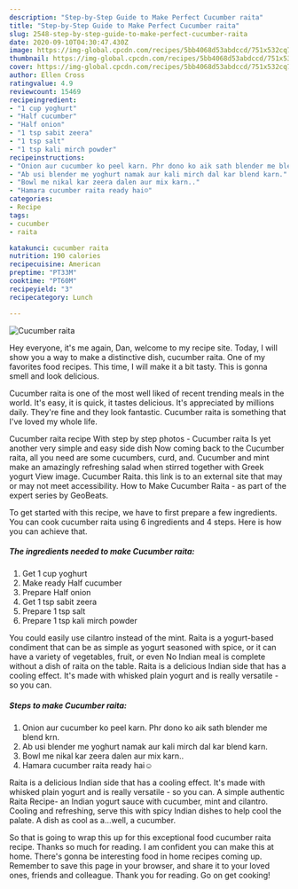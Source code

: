 ```yaml
---
description: "Step-by-Step Guide to Make Perfect Cucumber raita"
title: "Step-by-Step Guide to Make Perfect Cucumber raita"
slug: 2548-step-by-step-guide-to-make-perfect-cucumber-raita
date: 2020-09-10T04:30:47.430Z
image: https://img-global.cpcdn.com/recipes/5bb4068d53abdccd/751x532cq70/cucumber-raita-recipe-main-photo.jpg
thumbnail: https://img-global.cpcdn.com/recipes/5bb4068d53abdccd/751x532cq70/cucumber-raita-recipe-main-photo.jpg
cover: https://img-global.cpcdn.com/recipes/5bb4068d53abdccd/751x532cq70/cucumber-raita-recipe-main-photo.jpg
author: Ellen Cross
ratingvalue: 4.9
reviewcount: 15469
recipeingredient:
- "1 cup yoghurt"
- "Half cucumber"
- "Half onion"
- "1 tsp sabit zeera"
- "1 tsp salt"
- "1 tsp kali mirch powder"
recipeinstructions:
- "Onion aur cucumber ko peel karn. Phr dono ko aik sath blender me blend krn."
- "Ab usi blender me yoghurt namak aur kali mirch dal kar blend karn."
- "Bowl me nikal kar zeera dalen aur mix karn.."
- "Hamara cucumber raita ready hai☺"
categories:
- Recipe
tags:
- cucumber
- raita

katakunci: cucumber raita 
nutrition: 190 calories
recipecuisine: American
preptime: "PT33M"
cooktime: "PT60M"
recipeyield: "3"
recipecategory: Lunch

---
```



![Cucumber raita](https://img-global.cpcdn.com/recipes/5bb4068d53abdccd/751x532cq70/cucumber-raita-recipe-main-photo.jpg)

Hey everyone, it's me again, Dan, welcome to my recipe site. Today, I will show you a way to make a distinctive dish, cucumber raita. One of my favorites food recipes. This time, I will make it a bit tasty. This is gonna smell and look delicious.

Cucumber raita is one of the most well liked of recent trending meals in the world. It's easy, it is quick, it tastes delicious. It's appreciated by millions daily. They're fine and they look fantastic. Cucumber raita is something that I've loved my whole life.

Cucumber raita recipe With step by step photos - Cucumber raita Is yet another very simple and easy side dish Now coming back to the Cucumber raita, all you need are some cucumbers, curd, and. Cucumber and mint make an amazingly refreshing salad when stirred together with Greek yogurt View image. Cucumber Raita. this link is to an external site that may or may not meet accessibility. How to Make Cucumber Raita - as part of the expert series by GeoBeats.


To get started with this recipe, we have to first prepare a few ingredients. You can cook cucumber raita using 6 ingredients and 4 steps. Here is how you can achieve that.

<!--inarticleads1-->

##### The ingredients needed to make Cucumber raita:

1. Get 1 cup yoghurt
1. Make ready Half cucumber
1. Prepare Half onion
1. Get 1 tsp sabit zeera
1. Prepare 1 tsp salt
1. Prepare 1 tsp kali mirch powder


You could easily use cilantro instead of the mint. Raita is a yogurt-based condiment that can be as simple as yogurt seasoned with spice, or it can have a variety of vegetables, fruit, or even No Indian meal is complete without a dish of raita on the table. Raita is a delicious Indian side that has a cooling effect. It&#39;s made with whisked plain yogurt and is really versatile - so you can. 

<!--inarticleads2-->

##### Steps to make Cucumber raita:

1. Onion aur cucumber ko peel karn. Phr dono ko aik sath blender me blend krn.
1. Ab usi blender me yoghurt namak aur kali mirch dal kar blend karn.
1. Bowl me nikal kar zeera dalen aur mix karn..
1. Hamara cucumber raita ready hai☺


Raita is a delicious Indian side that has a cooling effect. It&#39;s made with whisked plain yogurt and is really versatile - so you can. A simple authentic Raita Recipe- an Indian yogurt sauce with cucumber, mint and cilantro. Cooling and refreshing, serve this with spicy Indian dishes to help cool the palate. A dish as cool as a…well, a cucumber. 

So that is going to wrap this up for this exceptional food cucumber raita recipe. Thanks so much for reading. I am confident you can make this at home. There's gonna be interesting food in home recipes coming up. Remember to save this page in your browser, and share it to your loved ones, friends and colleague. Thank you for reading. Go on get cooking!
